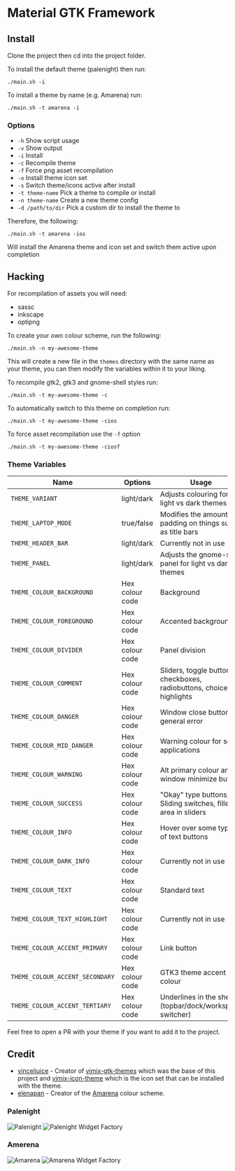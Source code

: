 Material GTK Framework
======

## Install 

Clone the project then cd into the project folder.

To install the default theme (palenight) then run: 

```shell script
./main.sh -i
```

To install a theme by name (e.g. Amarena) run:

```shell script
./main.sh -t amarena -i
```

### Options

- `-h` Show script usage
- `-v` Show output
- `-i` Install
- `-c` Recompile theme
- `-f` Force png asset recompilation
- `-o` Install theme icon set
- `-s` Switch theme/icons active after install
- `-t theme-name` Pick a theme to compile or install
- `-n theme-name` Create a new theme config
- `-d /path/to/dir` Pick a custom dir to install the theme to

Therefore, the following:

```shell script
./main.sh -t amarena -ios
```

Will install the Amarena theme and icon set and switch them active upon completion

## Hacking

For recompilation of assets you will need:
- sassc
- inkscape
- optipng

To create your own colour scheme, run the following:

```shell script
./main.sh -n my-awesome-theme
```

This will create a new file in the `themes` directory with the same name as your theme, you can then modify the 
variables within it to your liking.

To recompile gtk2, gtk3 and gnome-shell styles run:
```shell script
./main.sh -t my-awesome-theme -c
```

To automatically switch to this theme on completion run:
```shell script
./main.sh -t my-awesome-theme -cios
```

To force asset recompilation use the `-f` option
```shell script
./main.sh -t my-awesome-theme -ciosf
```

### Theme Variables

| Name                              | Options           | Usage                                                                 |
|-----------------------------------|-------------------|-----------------------------------------------------------------------|
| `THEME_VARIANT`                   | light/dark        | Adjusts colouring for light vs dark themes                            |
| `THEME_LAPTOP_MODE`               | true/false        | Modifies the amount of padding on things such as title bars           |
| `THEME_HEADER_BAR`                | light/dark        | Currently not in use                                                  |
| `THEME_PANEL`                     | light/dark        | Adjusts the gnome-shell panel for light vs dark themes                |
| `THEME_COLOUR_BACKGROUND`         | Hex colour code   | Background                                                            |
| `THEME_COLOUR_FOREGROUND`         | Hex colour code   | Accented background                                                   |
| `THEME_COLOUR_DIVIDER`            | Hex colour code   | Panel division                                                        |
| `THEME_COLOUR_COMMENT`            | Hex colour code   | Sliders, toggle button, checkboxes, radiobuttons, choice highlights   |
| `THEME_COLOUR_DANGER`             | Hex colour code   | Window close button, general error                                    |
| `THEME_COLOUR_MID_DANGER`         | Hex colour code   | Warning colour for some applications                                  |
| `THEME_COLOUR_WARNING`            | Hex colour code   | Alt primary colour and window minimize button                         |
| `THEME_COLOUR_SUCCESS`            | Hex colour code   | "Okay" type buttons, Sliding switches, filled in area in sliders      |
| `THEME_COLOUR_INFO`               | Hex colour code   | Hover over some types of text buttons                                 |
| `THEME_COLOUR_DARK_INFO`          | Hex colour code   | Currently not in use                                                  |
| `THEME_COLOUR_TEXT`               | Hex colour code   | Standard text                                                         |
| `THEME_COLOUR_TEXT_HIGHLIGHT`     | Hex colour code   | Currently not in use                                                  |
| `THEME_COLOUR_ACCENT_PRIMARY`     | Hex colour code   | Link button                                                           |
| `THEME_COLOUR_ACCENT_SECONDARY`   | Hex colour code   | GTK3 theme accent colour                                              |
| `THEME_COLOUR_ACCENT_TERTIARY`    | Hex colour code   | Underlines in the shell (topbar/dock/workspace switcher)              |

Feel free to open a PR with your theme if you want to add it to the project.

## Credit

- [vinceliuice](https://github.com/vinceliuice) - Creator of [vimix-gtk-themes](https://github.com/vinceliuice/vimix-gtk-themes)
which was the base of this project and [vimix-icon-theme](https://github.com/vinceliuice/vimix-icon-theme) which is the
icon set that can be installed with the theme.
- [elenapan](https://github.com/elenapan) - Creator of the [Amarena](https://github.com/elenapan/dotfiles/blob/master/.xfiles/amarena)
colour scheme.


### Palenight
![Palenight](https://raw.githubusercontent.com/JaxWilko/material-gtk-framework/develop/.github/examples/palenight.png)
![Palenight Widget Factory](https://raw.githubusercontent.com/JaxWilko/material-gtk-framework/develop/.github/examples/palenight-widget-factory.png)

### Amerena
![Amarena](https://raw.githubusercontent.com/JaxWilko/material-gtk-framework/develop/.github/examples/amarena.png)
![Amarena Widget Factory](https://raw.githubusercontent.com/JaxWilko/material-gtk-framework/develop/.github/examples/amarena-widget-factory.png)
